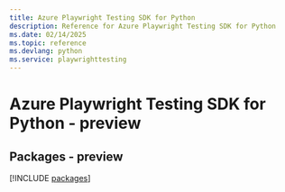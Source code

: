 ```yaml
---
title: Azure Playwright Testing SDK for Python
description: Reference for Azure Playwright Testing SDK for Python
ms.date: 02/14/2025
ms.topic: reference
ms.devlang: python
ms.service: playwrighttesting
---
```

# Azure Playwright Testing SDK for Python - preview
## Packages - preview
[!INCLUDE [packages](playwright-testing-index.md)]